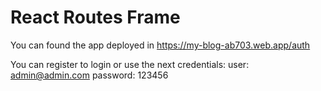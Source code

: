 # React Routes Frame

You can found the app deployed in https://my-blog-ab703.web.app/auth

You can register to login or use the next credentials:
user: admin@admin.com
password: 123456


